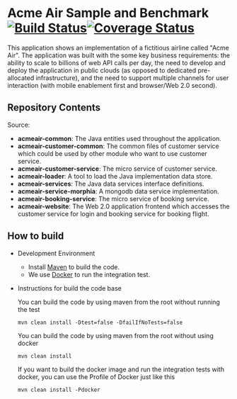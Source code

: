 # Acme Air Sample and Benchmark [![Build Status](https://travis-ci.org/TankTian/acmeair.svg?branch=master)](https://travis-ci.org/TankTian/acmeair)[![Coverage Status](https://coveralls.io/repos/github/TankTian/acmeair/badge.svg)](https://coveralls.io/github/TankTian/acmeair)

This application shows an implementation of a fictitious airline called "Acme Air".  The application was built with the some key business requirements: the ability to scale to billions of web API calls per day, the need to develop and deploy the application in public clouds (as opposed to dedicated pre-allocated infrastructure), and the need to support multiple channels for user interaction (with mobile enablement first and browser/Web 2.0 second).

## Repository Contents

Source:

- **acmeair-common**: The Java entities used throughout the application.
- **acmeair-customer-common**: The common files of customer service which could be used by other module who want to use customer service.
- **acmeair-customer-service**: The micro service of customer service. 
- **acmeair-loader**:  A tool to load the Java implementation data store.
- **acmeair-services**:  The Java data services interface definitions.
- **acmeair-service-morphia**:  A mongodb data service implementation.
- **acmeair-booking-service**: The micro service of booking service.
- **acmeair-website**:  The Web 2.0 application frontend which accesses the customer service for login and booking service for booking flight. 

## How to build

* Development Environment
  
  * Install [Maven](https://maven.apache.org/) to build the code.
  * We use [Docker](https://www.docker.com/) to run the integration test.
   
* Instructions for build the code base

  You can build the code by using maven from the root without running the test
        
      mvn clean install -Dtest=false -DfailIfNoTests=false 
  
  You can build the code by using maven from the root without using docker
      
      mvn clean install

  If you want to build the docker image and run the integration tests with docker, you can use the Profile of Docker just like this 
  
      mvn clean install -Pdocker
    
      
